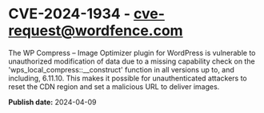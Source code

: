 # CVE-2024-1934 - cve-request@wordfence.com

The WP Compress – Image Optimizer plugin for WordPress is vulnerable to unauthorized modification of data due to a missing capability check on the 'wps_local_compress::__construct' function in all versions up to, and including, 6.11.10. This makes it possible for unauthenticated attackers to reset the CDN region and set a malicious URL to deliver images.

**Publish date:** 2024-04-09

